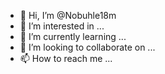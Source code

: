 - 👋 Hi, I’m @Nobuhle18m
- 👀 I’m interested in ...
- 🌱 I’m currently learning ...
- 💞️ I’m looking to collaborate on ...
- 📫 How to reach me ...

<!---
Nobuhle18m/Nobuhle18m is a ✨ special ✨ repository because its `README.md` (this file) appears on your GitHub profile.
You can click the Preview link to take a look at your changes.
--->
